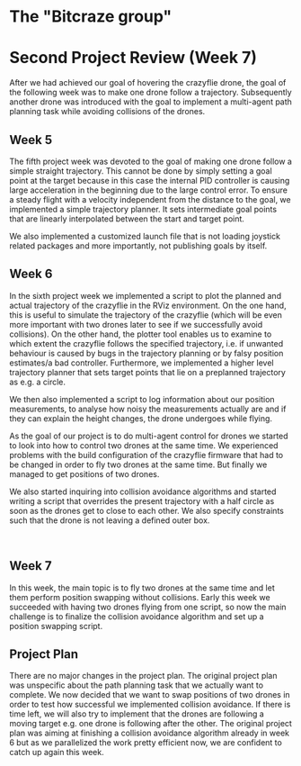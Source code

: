 # The "Bitcraze group"
# Second Project Review (Week 7)

After we had achieved our goal of hovering the crazyflie drone, the goal of the following week was to make one drone follow a trajectory. Subsequently another drone was introduced with the goal to implement a multi-agent path planning task while avoiding collisions of the drones.

## Week 5

The fifth project week was devoted to the goal of making one drone follow a simple straight trajectory. This cannot be done by simply setting a goal point at the target because in this case the internal PID controller is causing large acceleration in the beginning due to the large control error. To ensure a steady flight with a velocity independent from the distance to the goal, we implemented a simple trajectory planner. It sets intermediate goal points that are linearly interpolated between the start and target point. 

We also implemented a customized launch file that is not loading joystick related packages and more importantly, not publishing goals by itself. 

## Week 6

In the sixth project week we implemented a script to plot the planned and actual trajectory of the crazyflie in the RViz environment. On the one hand, this is useful to simulate the trajectory of the crazyflie (which will be even more important with two drones later to see if we successfully avoid collisions). On the other hand, the plotter tool enables us to examine to which extent the crazyflie follows the specified trajectory, i.e. if unwanted behaviour is caused by bugs in the trajectory planning or by falsy position estimates/a bad controller. Furthermore, we implemented a higher level trajectory planner that sets target points that lie on a preplanned trajectory as e.g. a circle. 

We then also implemented a script to log information about our position measurements, to analyse how noisy the measurements actually are and if they can explain the height changes, the drone undergoes while flying.

As the goal of our project is to do multi-agent control for drones we started to look into how to control two drones at the same time. We experienced problems with the build configuration of the crazyflie firmware that had to be changed in order to fly two drones at the same time. But finally we managed to get positions of two drones.

We also started inquiring into collision avoidance algorithms and started writing a script that overrides the present trajectory with a half circle as soon as the drones get to close to each other. We also specify constraints such that the drone is not leaving a defined outer box.

&nbsp;




## Week 7

In this week, the main topic is to fly two drones at the same time and let them perform position swapping without collisions. Early this week we succeeded with having two drones flying from one script, so now the main challenge is to finalize the collision avoidance algorithm and set up a position swapping script.

## Project Plan

There are no major changes in the project plan. The original project plan was unspecific about the path planning task that we actually want to complete. We now decided that we want to swap positions of two drones in order to test how successful we implemented collision avoidance. If there is time left, we will also try to implement that the drones are following a moving target e.g. one drone is following after the other. The original project plan was aiming at finishing a collision avoidance algorithm already in week 6 but as we parallelized the work pretty efficient now, we are confident to catch up again this week.